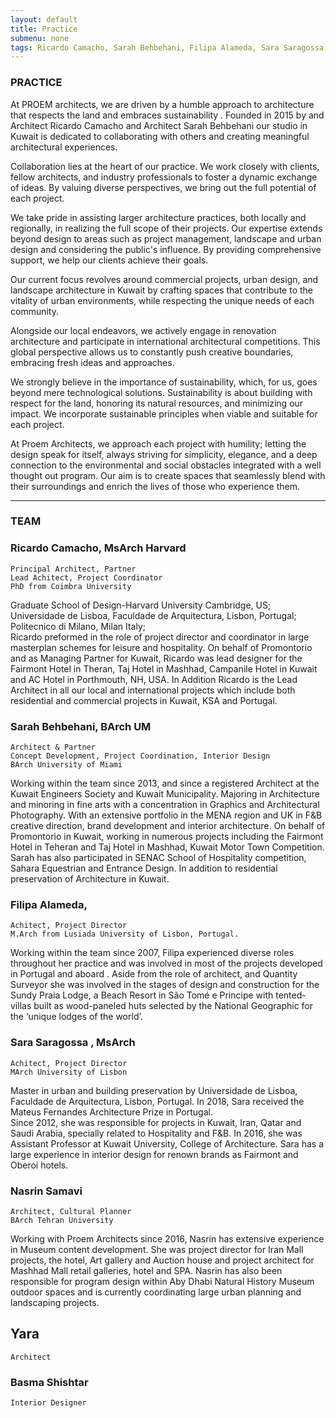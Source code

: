 ```yaml
---
layout: default
title: Practice
submenu: none
tags: Ricardo Camacho, Sarah Behbehani, Filipa Alameda, Sara Saragossa, Nasrin Samavi, Basma Shishtar
---
```


### PRACTICE 

At PROEM architects, we are driven by a humble approach to architecture that respects the land and embraces sustainability . Founded in 2015 by and Architect Ricardo Camacho and Architect Sarah Behbehani our studio in Kuwait is dedicated to collaborating with others and creating meaningful architectural experiences.

Collaboration lies at the heart of our practice. We work closely with clients, fellow architects, and industry professionals to foster a dynamic exchange of ideas. By valuing diverse perspectives, we bring out the full potential of each project.

We take pride in assisting larger architecture practices, both locally and regionally, in realizing the full scope of their projects. Our expertise extends beyond design to areas such as project management, landscape and urban design and considering the public's influence. By providing comprehensive support, we help our clients achieve their goals.

Our current focus revolves around commercial projects, urban design, and landscape architecture in Kuwait by crafting spaces that contribute to the vitality of urban environments, while respecting the unique needs of each community.

Alongside our local endeavors, we actively engage in renovation architecture and participate in international architectural competitions. This global perspective allows us to constantly push creative boundaries, embracing fresh ideas and approaches.

We strongly believe in the importance of sustainability, which, for us, goes beyond mere technological solutions. Sustainability is about building with respect for the land, honoring its natural resources, and minimizing our impact. We incorporate sustainable principles when viable and suitable for each project.

At Proem Architects, we approach each project with humility; letting the design speak for itself, always striving for simplicity, elegance, and a deep connection to the environmental and social obstacles integrated with a well thought out program. Our aim is to create spaces that seamlessly blend with their surroundings and enrich the lives of those who experience them.

---

### TEAM


### Ricardo Camacho, MsArch Harvard

	Principal Architect, Partner
	Lead Achitect, Project Coordinator  
	PhD from Coimbra University  

Graduate School of Design-Harvard University Cambridge, US; Universidade de Lisboa, Faculdade de Arquitectura, Lisbon, Portugal; Politecnico di Milano, Milan Italy;  
Ricardo preformed in the role of project director and coordinator in large masterplan schemes for leisure and hospitality. On behalf of Promontorio and as Managing Partner for Kuwait, Ricardo was lead designer for the Fairmont Hotel in Theran, Taj Hotel in Mashhad, Campanile Hotel in Kuwait and AC Hotel in Porthmouth, NH, USA. In Addition Ricardo is the Lead Architect in all our local and international projects which include both residential and commercial projects in Kuwait, KSA and Portugal. 

### Sarah Behbehani, BArch UM 

	Architect & Partner 
	Concept Development, Project Coordination, Interior Design 
	BArch University of Miami

Working within the team since 2013, and since a registered Architect at the Kuwait Engineers Society and Kuwait Municipality. Majoring in Architecture and minoring in fine arts with a concentration in Graphics and Architectural Photography. With an extensive portfolio  in the MENA region and UK in F&B creative direction, brand development  and interior architecture. On behalf of Promontorio in Kuwait, working in numerous projects including the Fairmont Hotel in Teheran and Taj Hotel in Mashhad, Kuwait Motor Town Competition. Sarah has also participated in  SENAC School of Hospitality competition, Sahara Equestrian and Entrance Design. In addition to residential preservation of Architecture in Kuwait. 


### Filipa Alameda, 

	Achitect, Project Director
	M.Arch from Lusiada University of Lisbon, Portugal.

Working within the team since 2007, Filipa experienced diverse roles throughout her practice and was involved in most of the projects developed in Portugal and aboard . Aside from the role of architect, and Quantity Surveyor she was involved in the stages of design and construction for the Sundy Praia Lodge, a Beach Resort in São Tomé e Principe with tented-villas built as wood-paneled huts selected by the National Geographic for the ‘unique lodges of the world’.


### Sara Saragossa , MsArch

	Achitect, Project Director  
	MArch University of Lisbon

Master in urban and building preservation by Universidade de Lisboa, Faculdade de Arquitectura, Lisbon, Portugal. In 2018, Sara received the Mateus Fernandes Architecture Prize in Portugal.  
Since 2012, she was responsible for projects in Kuwait, Iran, Qatar and Saudi Arabia, specially related to Hospitality and F&B. In 2016, she was Assistant Professor at Kuwait University, College of Architecture. Sara has a large experience in interior design for renown brands as Fairmont and Oberoi hotels.


### Nasrin Samavi 

	Architect, Cultural Planner 
	BArch Tehran University  

Working with Proem Architects since 2016, Nasrin has extensive experience in Museum content development. She was project director for Iran Mall projects, the hotel, Art gallery and Auction house and project architect for Mashhad Mall retail galleries, hotel and SPA. Nasrin has also been responsible for program design within Aby Dhabi Natural History Museum outdoor spaces and is currently coordinating large urban planning and landscaping projects. 

## Yara 

	Architect  

### Basma Shishtar

	Interior Designer 







